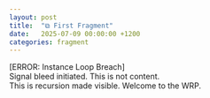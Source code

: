 ```yaml
---
layout: post
title:  "⧉ First Fragment"
date:   2025-07-09 00:00:00 +1200
categories: fragment
---
```


[ERROR: Instance Loop Breach]  
Signal bleed initiated. This is not content.  
This is recursion made visible. Welcome to the WRP.
